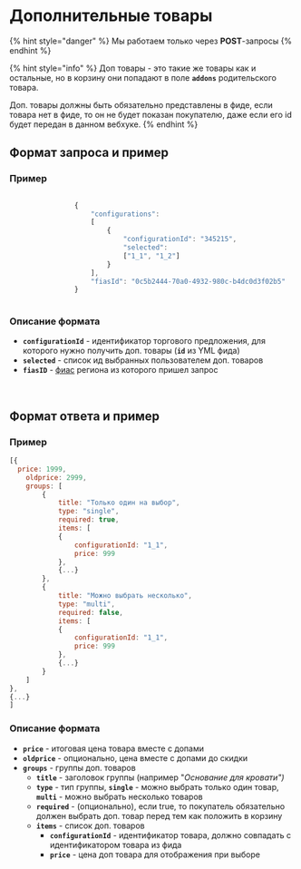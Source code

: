 # Дополнительные товары

{% hint style="danger" %}
Мы работаем только через **POST**-запросы
{% endhint %}

{% hint style="info" %}
Доп товары - это такие же товары как и остальные, но в корзину они попадают в поле **`addons`** родительского товара.

Доп. товары должны быть обязательно представлены в фиде, если товара нет в фиде, то он не будет показан покупателю, даже если его id будет передан в данном вебхуке.
{% endhint %}

## Формат запроса и пример <a href="#format-zaprosa-i-primer" id="format-zaprosa-i-primer"></a>

### Пример <a href="#primer" id="primer"></a>

```javascript

                {
                    "configurations":
                    [
                        {
                            "configurationId": "345215",
                            "selected":
                            ["1_1", "1_2"]
                        }
                    ],
                    "fiasId": "0c5b2444-70a0-4932-980c-b4dc0d3f02b5"
                }
            
```

### Описание формата <a href="#opisanie-formata" id="opisanie-formata"></a>

* **`configurationId`** - идентификатор торгового предложения, для которого нужно получить доп. товары (**`id`** из YML фида)
* **`selected`** - список ид выбранных пользователем доп. товаров
* **`fiasID`** - [фиас](https://www.alta.ru/fias/) региона из которого пришел запрос

‌

## Формат ответа и пример <a href="#format-otveta-i-primer" id="format-otveta-i-primer"></a>

### Пример <a href="#primer-1" id="primer-1"></a>

```javascript
[{  
  price: 1999,
	oldprice: 2999,
	groups: [
		{
			title: "Только один на выбор",
			type: "single",
			required: true,
			items: [
			{
				configurationId: "1_1",
				price: 999
			},
			{...}
		},
		{
			title: "Можно выбрать несколько",
			type: "multi",
			required: false,
			items: [
			{
				configurationId: "1_1",
				price: 999
			},
			{...}
		}
	]
},
{...}
]
```

### Описание формата <a href="#opisanie-formata-2" id="opisanie-formata-2"></a>

* **`price`** - итоговая цена товара вместе с допами
* **`oldprice`** - опционально,  цена вместе с допами до скидки
* **`groups`** - группы доп. товаров
  * **`title`** - заголовок группы  (например "_Основание для кровати")_
  * **`type`** - тип группы, **`single`** - можно выбрать только один товар,  **`multi`** - можно выбрать несколько  товаров
  * **`required`** - (опционально), если true, то покупатель обязательно должен выбрать доп. товар перед тем как положить в корзину
  * **`items`** - список доп. товаров
    * **`configurationId`** - идентификатор товара, должно совпадать с идентификатором товара из фида
    *   **`price`** - цена доп товара для отображения при выборе

